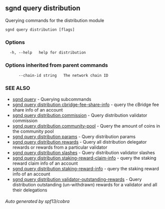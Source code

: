 ## sgnd query distribution

Querying commands for the distribution module

```
sgnd query distribution [flags]
```

### Options

```
  -h, --help   help for distribution
```

### Options inherited from parent commands

```
      --chain-id string   The network chain ID
```

### SEE ALSO

* [sgnd query](sgnd_query.md)	 - Querying subcommands
* [sgnd query distribution cbridge-fee-share-info](sgnd_query_distribution_cbridge-fee-share-info.md)	 - query the cBridge fee share info of an account
* [sgnd query distribution commission](sgnd_query_distribution_commission.md)	 - Query distribution validator commission
* [sgnd query distribution community-pool](sgnd_query_distribution_community-pool.md)	 - Query the amount of coins in the community pool
* [sgnd query distribution params](sgnd_query_distribution_params.md)	 - Query distribution params
* [sgnd query distribution rewards](sgnd_query_distribution_rewards.md)	 - Query all distribution delegator rewards or rewards from a particular validator
* [sgnd query distribution slashes](sgnd_query_distribution_slashes.md)	 - Query distribution validator slashes
* [sgnd query distribution staking-reward-claim-info](sgnd_query_distribution_staking-reward-claim-info.md)	 - query the staking reward claim info of an account
* [sgnd query distribution staking-reward-info](sgnd_query_distribution_staking-reward-info.md)	 - query the staking reward info of an account
* [sgnd query distribution validator-outstanding-rewards](sgnd_query_distribution_validator-outstanding-rewards.md)	 - Query distribution outstanding (un-withdrawn) rewards for a validator and all their delegations

###### Auto generated by spf13/cobra
